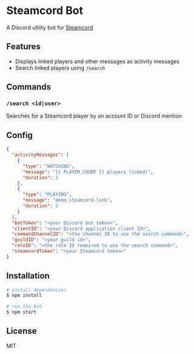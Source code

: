 # Steamcord Bot

A Discord utliity bot for [Steamcord](https://steamcord.io)

## Features

* Displays linked players and other messages as activity messages
* Search linked players using `/search`

## Commands

### `/search <id|user>`

Searches for a Steamcord player by an account ID or Discord mention

## Config

```json
{
  "activityMessages": [
    {
      "type": "WATCHING",
      "message": "{{ PLAYER_COUNT }} players linked!",
      "duration": 3
    },
    {
      "type": "PLAYING",
      "message": "demo.steamcord.link",
      "duration": 3
    }
  ],
  "botToken": "<your Discord bot token>",
  "clientID": "<your Discord application client ID>",
  "commandChannelID": "<the channel ID to use the search command>",
  "guildID": "<your guild id>",
  "roleID": "<the role ID required to use the search command>",
  "steamcordToken": "<your Steamcord token>"
}
```

## Installation

```bash
# install dependencies
$ npm install

# run the bot
$ npm start
```

## License

MIT
